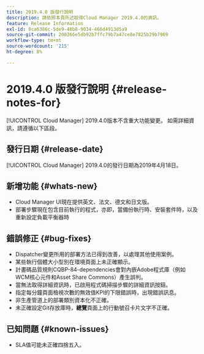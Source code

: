 ```yaml
---
title: 2019.4.0 版發行說明
description: 請依照本頁所述取得Cloud Manager 2019.4.0的資訊。
feature: Release Information
exl-id: 8ca6386c-5de9-48b8-9034-466d4913d5a9
source-git-commit: 200366e5db92b7ffc79b7a47ce8e7825b29b7969
workflow-type: tm+mt
source-wordcount: '215'
ht-degree: 8%

---
```


# 2019.4.0 版發行說明 {#release-notes-for}

[!UICONTROL Cloud Manager] 2019.4.0版本不含重大功能變更。 如需詳細資訊，請遵循以下區段。

## 發行日期 {#release-date}

[!UICONTROL Cloud Manager] 2019.4.0的發行日期為2019年4月18日。

## 新增功能 {#whats-new}

* Cloud Manager UI現在提供英文、法文、德文和日文版。
* 部署步驟現在包含目前執行的程式，亦即，當備份執行時、安裝套件時，以及重新設定負載平衡器時

## 錯誤修正 {#bug-fixes}

* Dispatcher變更所用的部署方法已得到改善，以處理其他使用案例。
* 某些執行個體大小型別在環境頁面上未正確顯示。
* 計畫碼品質規則CQBP-84-dependencies會對內嵌Adobe程式庫（例如WCM核心元件和Asset Share Commons）產生誤判。
* 當無法取得詳細資訊時，已啟用程式碼掃描步驟的詳細資訊按鈕。
* 指定每分鐘頁面檢視次數的無效值KPI的下限錯誤時，出現錯誤訊息。
* 非生產管道上的部署類別資本化不正確。
* 未正確設定Git存放庫時，**總覽**&#x200B;頁面上的行動號召卡片文字不正確。

## 已知問題 {#known-issues}

* SLA值可能未正確四捨五入。
